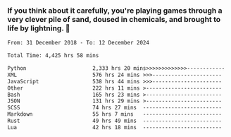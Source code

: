 ### If you think about it carefully, you're playing games through a very clever pile of sand, doused in chemicals, and brought to life by lightning.  👋


<!--START_SECTION:waka-->

```txt
From: 31 December 2018 - To: 12 December 2024

Total Time: 4,425 hrs 58 mins

Python                     2,333 hrs 20 mins>>>>>>>>>>>>>------------   52.73 %
XML                        576 hrs 24 mins >>>----------------------   13.02 %
JavaScript                 538 hrs 44 mins >>>----------------------   12.17 %
Other                      222 hrs 11 mins >------------------------   05.02 %
Bash                       165 hrs 23 mins >------------------------   03.74 %
JSON                       131 hrs 29 mins >------------------------   02.97 %
SCSS                       74 hrs 27 mins  -------------------------   01.68 %
Markdown                   55 hrs 7 mins   -------------------------   01.25 %
Rust                       49 hrs 49 mins  -------------------------   01.13 %
Lua                        42 hrs 18 mins  -------------------------   00.96 %
```

<!--END_SECTION:waka-->
